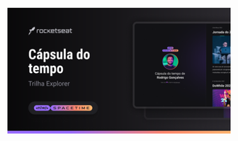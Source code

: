 <p align="center">
   <img src=".github/preview.png" alt="Demonstração do projeto" witdh="100%" />
</p>